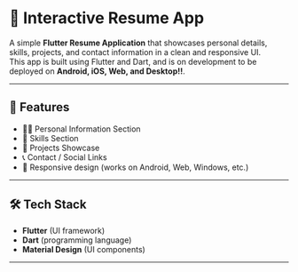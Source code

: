 # 📄 Interactive Resume App

A simple **Flutter Resume Application** that showcases personal details, skills, projects, and contact information in a clean and responsive UI.  
This app is built using Flutter and Dart, and is on development to be deployed on **Android, iOS, Web, and Desktop!!**.

---

## 🚀 Features

- 🧑‍💻 Personal Information Section  
- 🎯 Skills Section  
- 📂 Projects Showcase  
- 📞 Contact / Social Links  
- 📱 Responsive design (works on Android, Web, Windows, etc.)

---

## 🛠️ Tech Stack

- **Flutter** (UI framework)  
- **Dart** (programming language)  
- **Material Design** (UI components)  

---



